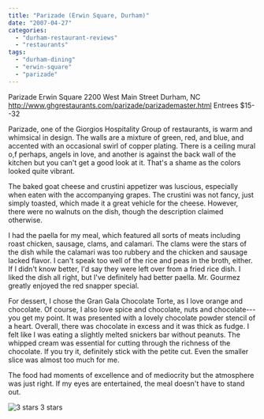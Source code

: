 ```yaml
---
title: "Parizade (Erwin Square, Durham)"
date: "2007-04-27"
categories:
  - "durham-restaurant-reviews"
  - "restaurants"
tags:
  - "durham-dining"
  - "erwin-square"
  - "parizade"
---
```


Parizade Erwin Square 2200 West Main Street Durham, NC http://www.ghgrestaurants.com/parizade/parizademaster.html Entrees $15--32

Parizade, one of the Giorgios Hospitality Group of restaurants, is warm and whimsical in design. The walls are a mixture of green, red, and blue, and accented with an occasional swirl of copper plating. There is a ceiling mural o,f perhaps, angels in love, and another is against the back wall of the kitchen but you can't get a good look at it. That's a shame as the colors looked quite vibrant.

The baked goat cheese and crustini appetizer was luscious, especially when eaten with the accompanying grapes. The crustini was not fancy, just simply toasted, which made it a great vehicle for the cheese. However, there were no walnuts on the dish, though the description claimed otherwise.

I had the paella for my meal, which featured all sorts of meats including roast chicken, sausage, clams, and calamari. The clams were the stars of the dish while the calamari was too rubbery and the chicken and sausage lacked flavor. I can't speak too well of the rice and peas in the broth, either. If I didn't know better, I'd say they were left over from a fried rice dish. I liked the dish all right, but I've definitely had better paella. Mr. Gourmez greatly enjoyed the red snapper special.

For dessert, I chose the Gran Gala Chocolate Torte, as I love orange and chocolate. Of course, I also love spice and chocolate, nuts and chocolate---you get my point. It was presented with a lovely chocolate powder stencil of a heart. Overall, there was chocolate in excess and it was thick as fudge. I felt like I was eating a slightly melted snickers bar without peanuts. The whipped cream was essential for cutting through the richness of the chocolate. If you try it, definitely stick with the petite cut. Even the smaller slice was almost too much for me.

The food had moments of excellence and of mediocrity but the atmosphere was just right. If my eyes are entertained, the meal doesn't have to stand out.




<div class="caption">

![3 stars](http://s3.amazonaws.com/thegourmez-wpmedia/2009/02/rating_avocado1.gif "rating_avocado1") 3 stars</div>

